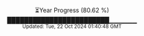 <p align="center">
⏳Year Progress (80.62 %) <br>
████████████████████████▁▁▁▁▁▁ <br>
<sub>Updated: Tue, 22 Oct 2024 01:40:48 GMT</sub>
</p>

